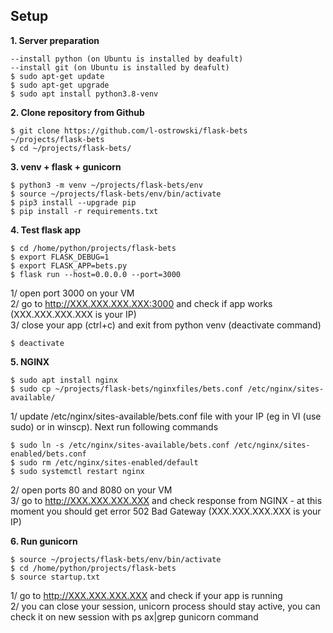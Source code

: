 ## Setup


<b>1. Server preparation</b>  

```
--install python (on Ubuntu is installed by deafult)  
--install git (on Ubuntu is installed by deafult)  
$ sudo apt-get update  
$ sudo apt-get upgrade  
$ sudo apt install python3.8-venv  
```

<b>2. Clone repository from Github</b>  

```
$ git clone https://github.com/l-ostrowski/flask-bets ~/projects/flask-bets  
$ cd ~/projects/flask-bets/  
```

<b>3. venv + flask + gunicorn</b>

```
$ python3 -m venv ~/projects/flask-bets/env    
$ source ~/projects/flask-bets/env/bin/activate  
$ pip3 install --upgrade pip  
$ pip install -r requirements.txt
```

<b>4. Test flask app</b>    

```
$ cd /home/python/projects/flask-bets  
$ export FLASK_DEBUG=1  
$ export FLASK_APP=bets.py  
$ flask run --host=0.0.0.0 --port=3000  
```

1/ open port 3000 on your VM    
2/ go to http://XXX.XXX.XXX.XXX:3000 and check if app works (XXX.XXX.XXX.XXX is your IP)  
3/ close your app (ctrl+c) and exit from python venv (deactivate command)

```
$ deactivate 
```

<b>5. NGINX</b> 

```
$ sudo apt install nginx  
$ sudo cp ~/projects/flask-bets/nginxfiles/bets.conf /etc/nginx/sites-available/
```  

1/ update /etc/nginx/sites-available/bets.conf file with your IP (eg in VI (use sudo) or in winscp). Next run following commands  

```
$ sudo ln -s /etc/nginx/sites-available/bets.conf /etc/nginx/sites-enabled/bets.conf
$ sudo rm /etc/nginx/sites-enabled/default  
$ sudo systemctl restart nginx  
```

2/ open ports 80 and 8080 on your VM    
3/ go to http://XXX.XXX.XXX.XXX and check response from NGINX - at this moment you should get error 502 Bad Gateway (XXX.XXX.XXX.XXX is your IP) 

<b>6. Run gunicorn</b>   

```
$ source ~/projects/flask-bets/env/bin/activate  
$ cd /home/python/projects/flask-bets  
$ source startup.txt  
```

1/ go to http://XXX.XXX.XXX.XXX and check if your app is running  
2/ you can close your session, unicorn process should stay active, you can check it on new session with  ps ax|grep gunicorn command 
